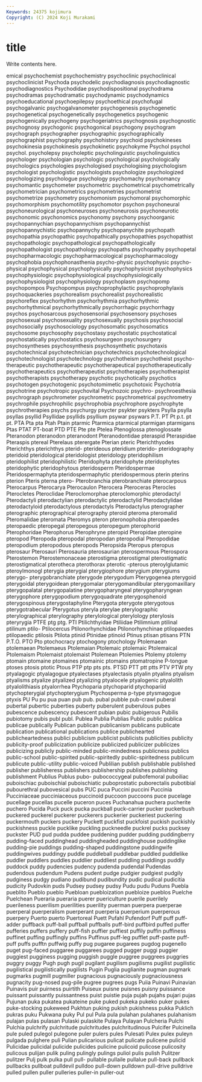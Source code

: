 ```yaml
---
Keywords: 24375 kojimura
Copyright: (C) 2024 Koji Murakami
---
```


# title

Write contents here.



emical psychochemist
psychochemistry psychoclinic psychoclinical psychoclinicist Psychoda psychodelic psychodiagnosis psychodiagnostic psychodiagnostics Psychodidae
psychodispositional psychodrama psychodramas psychodramatic psychodynamic psychodynamics psychoeducational psychoepilepsy psychoethical psychofugal
psychogalvanic psychogalvanometer psychogenesis psychogenetic psychogenetical psychogenetically psychogenetics psychogenic psychogenically psychogeny
psychogeriatrics psychognosis psychognostic psychognosy psychogonic psychogonical psychogony psychogram psychograph psychographer
psychographic psychographically psychographist psychography psychohistory psychoid psychokineses psychokinesia psychokinesis psychokinetic
psychokyme Psychol psychol psychol. psycholepsy psycholeptic psycholinguistic psycholinguistics psychologer psychologian
psychologic psychological psychologically psychologics psychologies psychologised psychologising psychologism psychologist psychologistic
psychologists psychologize psychologized psychologizing psychologue psychology psychomachy psychomancy psychomantic psychometer
psychometric psychometrical psychometrically psychometrician psychometrics psychometries psychometrist psychometrize psychometry psychomonism
psychomoral psychomorphic psychomorphism psychomotility psychomotor psychon psychoneural psychoneurological psychoneuroses psychoneurosis
psychoneurotic psychonomic psychonomics psychonomy psychony psychoorganic psychopannychian psychopannychism psychopannychist psychopannychistic
psychopannychy psychopanychite psychopath psychopathia psychopathic psychopathically psychopathies psychopathist psychopathologic psychopathological
psychopathologically psychopathologist psychopathology psychopaths psychopathy psychopetal psychopharmacologic psychopharmacological psychopharmacology psychophobia
psychophonasthenia psycho-physic psychophysic psycho-physical psychophysical psychophysically psychophysicist psychophysics psychophysiologic psychophysiological
psychophysiologically psychophysiologist psychophysiology psychoplasm psychopomp psychopompos Psychopompus psychoprophylactic psychoprophylaxis psychoquackeries
psychorealism psychorealist psychorealistic psychoreflex psychorhythm psychorhythmia psychorhythmic psychorhythmical psychorhythmically psychorrhagic
psychorrhagy psychos psychosarcous psychosensorial psychosensory psychoses psychosexual psychosexuality psychosexually psychosis
psychosocial psychosocially psychosociology psychosomatic psychosomatics psychosome psychosophy psychostasy psychostatic psychostatical
psychostatically psychostatics psychosurgeon psychosurgery psychosyntheses psychosynthesis psychosynthetic psychotaxis psychotechnical psychotechnician
psychotechnics psychotechnological psychotechnologist psychotechnology psychotheism psychotheist psycho-therapeutic psychotherapeutic psychotherapeutical psychotherapeutically
psychotherapeutics psychotherapeutist psychotherapies psychotherapist psychotherapists psychotherapy psychotic psychotically psychotics psychotogen
psychotogenic psychotomimetic psychotoxic Psychotria psychotrine psychotropic psychovital Psychozoic psychro- psychroesthesia
psychrograph psychrometer psychrometric psychrometrical psychrometry psychrophile psychrophilic psychrophobia psychrophore psychrophyte
psychrotherapies psychs psychurgy psycter psykter psykters Psylla psylla psyllas psyllid
Psyllidae psyllids psyllium psywar psywars P.T. PT Pt p.t. pt
pt. PTA Pta pta Ptah Ptain ptarmic Ptarmica ptarmical ptarmigan
ptarmigans Ptas PTAT PT-boat PTD PTE Pte pte Ptelea Ptenoglossa
ptenoglossate Pteranodon pteranodon pteranodont Pteranodontidae pteraspid Pteraspidae Pteraspis ptereal Pterelaus
pterergate Pterian pteric Pterichthyodes Pterichthys pterichthys pterid- pterideous pteridium pterido-
pteridography pteridoid pteridological pteridologist pteridology pteridophilism pteridophilist pteridophilistic Pteridophyta pteridophyte
pteridophytes pteridophytic pteridophytous pteridosperm Pteridospermae Pteridospermaphyta pteridospermaphytic pteridospermous pterin pterins
pterion Pteris pterna ptero- Pterobranchia pterobranchiate pterocarpous Pterocarpus Pterocarya Pterocaulon
Pterocera Pteroceras Pterocles Pterocletes Pteroclidae Pteroclomorphae pteroclomorphic pterodactyl Pterodactyli pterodactylian
pterodactylic pterodactylid Pterodactylidae pterodactyloid pterodactylous pterodactyls Pterodactylus pterographer pterographic pterographical
pterography pteroid pteroma pteromalid Pteromalidae pteromata Pteromys pteron pteronophobia pteropaedes
pteropaedic pteropegal pteropegous pteropegum pterophorid Pterophoridae Pterophorus Pterophryne pteropid Pteropidae
pteropine pteropod Pteropoda pteropodal pteropodan pteropodial Pteropodidae pteropodium pteropodous pteropods
Pteropsida Pteropus pteropus pterosaur Pterosauri Pterosauria pterosaurian pterospermous Pterospora Pterostemon
Pterostemonaceae pterostigma pterostigmal pterostigmatic pterostigmatical pterotheca pterothorax pterotic -pterous pteroylglutamic
pteroylmonogl pterygia pterygial pterygiophore pterygium pterygiums pterygo- pterygobranchiate pterygode pterygodum
Pterygogenea pterygoid pterygoidal pterygoidean pterygomalar pterygomandibular pterygomaxillary pterygopalatal pterygopalatine pterygopharyngeal
pterygopharyngean pterygophore pterygopodium pterygoquadrate pterygosphenoid pterygospinous pterygostaphyline Pterygota pterygote pterygotous
pterygotrabecular Pterygotus pteryla pterylae pterylographic pterylographical pterylography pterylological pterylology pterylosis
pteryrygia PTFE ptg ptg. PTI Ptilichthyidae Ptiliidae Ptilimnium ptilinal ptilinum
ptilo- Ptilocercus Ptilonorhynchidae Ptilonorhynchinae ptilopaedes ptilopaedic ptilosis Ptilota ptinid Ptinidae
ptinoid Ptinus ptisan ptisans PTN P.T.O. PTO Pto ptochocracy ptochogony
ptochology Ptolemaean ptolemaean Ptolemaeus Ptolemaian Ptolemaic ptolemaic Ptolemaical Ptolemaism Ptolemaist
ptolemaist Ptolemean Ptolemies Ptolemy ptolemy ptomain ptomaine ptomaines ptomainic ptomains
ptomatropine P-tongue ptoses ptosis ptotic Ptous PTP ptp pts pts.
PTSD PTT ptt ptts PTV PTW pty ptyalagogic ptyalagogue ptyalectases
ptyalectasis ptyalin ptyalins ptyalism ptyalisms ptyalize ptyalized ptyalizing ptyalocele ptyalogenic
ptyalolith ptyalolithiasis ptyalorrhea Ptychoparia ptychoparid ptychopariid ptychopterygial ptychopterygium Ptychosperma p-type
ptysmagogue ptyxis PU Pu pu pua puan pub pub. pubal
pubble pub-crawl puberal pubertal pubertic puberties puberty puberulent puberulous pubes
pubescence pubescency pubescent pubian pubic pubigerous Pubilis pubiotomy pubis publ
publ. Publea Publia Publias Public public publica publicae publically Publican
publican publicanism publicans publicate publication publicational publications publice publichearted publicheartedness
publici publicism publicist publicists publicities publicity publicity-proof publicization publicize publicized
publicizer publicizes publicizing publicly public-minded public-mindedness publicness publics public-school public-spirited
public-spiritedly public-spiritedness publicum publicute public-utility public-voiced Publilian publish publishable published
publisher publisheress publishers publishership publishes publishing publishment Publius Publus pubo-
pubococcygeal pubofemoral puboiliac puboischiac puboischial puboischiatic puboprostatic puborectalis pubotibial pubourethral
pubovesical pubs PUC puca Puccini puccini Puccinia Pucciniaceae pucciniaceous puccinoid
puccoon puccoons puce pucelage pucellage pucellas pucelle puceron puces Puchanahua
puchera pucherite puchero Pucida Puck puck pucka puckball puck-carrier pucker
puckerbush puckered puckerel puckerer puckerers puckerier puckeriest puckering puckermouth puckers
puckery Puckett puckfist puckfoist puckish puckishly puckishness puckle pucklike puckling
puckneedle puckrel pucks pucksey puckster PUD pud pudda puddee puddening
pudder pudding puddingberry pudding-faced puddinghead puddingheaded puddinghouse puddinglike pudding-pie puddings
pudding-shaped puddingstone puddingwife puddingwives puddingy puddle puddleball puddlebar puddled puddlelike
puddler puddlers puddles puddlier puddliest puddling puddlings puddly puddock puddy
pudencies pudency pudenda pudendal Pudendas pudendous pudendum Pudens pudent pudge
pudgier pudgiest pudgily pudginess pudgy pudiano pudibund pudibundity pudic pudical
pudicitia pudicity Pudovkin puds Pudsey pudsey pudsy Pudu pudu Puduns
Puebla pueblito Pueblo pueblo Puebloan puebloization puebloize pueblos Puelche Puelchean
Pueraria pueraria puerer puericulture puerile puerilely puerileness puerilism puerilities puerility
puerman puerpera puerperae puerperal puerperalism puerperant puerperia puerperium puerperous puerpery
Puerto puerto Puertoreal Puett Pufahl Pufendorf Puff puff puff-adder puffback
puff-ball puffball puffballs puff-bird puffbird puffed puffer pufferies puffers puffery
puff-fish puffier puffiest puffily puffin puffiness puffinet puffing puffingly puffins
Puffinus puff-leg pufflet puff-paste puff-puff puffs pufftn puffwig puffy pug
pugaree pugarees pugdog pugenello puget pug-faced puggaree puggarees pugged pugger
puggi puggier puggiest pugginess pugging puggish puggle puggree puggrees puggries
puggry puggy Pugh pugh pugil pugilant pugilism pugilisms pugilist pugilistic
pugilistical pugilistically pugilists Pugin Puglia puglianite pugman pugmark pugmarks pugmill
pugmiller pugnacious pugnaciously pugnaciousness pugnacity pug-nosed pug-pile pugree pugrees pugs
Puiia Puinavi Puinavian Puinavis puir puirness puirtith Puiseux puisne puisnes
puisny puissance puissant puissantly puissantness puist puistie puja pujah pujahs
pujari pujas Pujunan puka pukatea pukateine puke puked pukeka pukeko
puker pukes puke-stocking pukeweed Pukhtun puking pukish pukishness pukka Puklich
pukras puku Pukwana puky Pul pul Pula pula pulahan pulahanes
pulahanism pulajan pulas pulasan Pulaski pulaskite Pulaya Pulayan Pulcheria Pulchi
Pulchia pulchrify pulchritude pulchritudes pulchritudinous Pulcifer Pulcinella pule puled pulegol
pulegone puler pulers pules Pulesati Pulex pulex puleyn pulgada pulghere
puli Pulian pulicarious pulicat pulicate pulicene pulicid Pulicidae pulicidal pulicide
pulicides pulicine pulicoid pulicose pulicosity pulicous pulijan pulik puling pulingly
pulings puliol pulis pulish Pulitzer pulitzer Pulj pulk pulka pull
pull- pullable pullaile pullalue pull-back pullback pullbacks pullboat pulldevil pulldoo
pull-down pulldown pull-drive pulldrive pulled pullen puller pulleries puller-in puller-out
